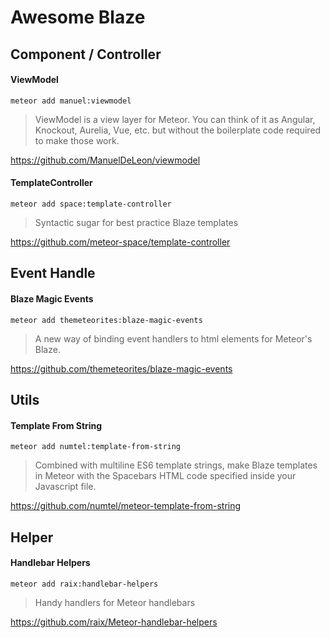 # Awesome Blaze

## Component / Controller

#### ViewModel

    meteor add manuel:viewmodel

> ViewModel is a view layer for Meteor. You can think of it as Angular, Knockout, Aurelia, Vue, etc. but without the boilerplate code required to make those work.

https://github.com/ManuelDeLeon/viewmodel

#### TemplateController

    meteor add space:template-controller

> Syntactic sugar for best practice Blaze templates

https://github.com/meteor-space/template-controller

## Event Handle

#### Blaze Magic Events

    meteor add themeteorites:blaze-magic-events

> A new way of binding event handlers to html elements for Meteor's Blaze.

https://github.com/themeteorites/blaze-magic-events

## Utils

#### Template From String

    meteor add numtel:template-from-string

> Combined with multiline ES6 template strings, make Blaze templates in Meteor with the Spacebars HTML code specified inside your Javascript file.

https://github.com/numtel/meteor-template-from-string

## Helper

#### Handlebar Helpers

    meteor add raix:handlebar-helpers

> Handy handlers for Meteor handlebars

https://github.com/raix/Meteor-handlebar-helpers
